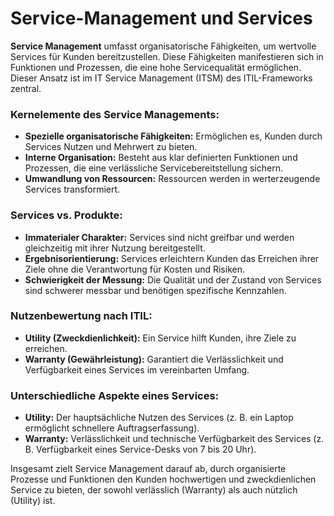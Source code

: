# Service-Management und Services

**Service Management** umfasst organisatorische Fähigkeiten, um wertvolle Services für Kunden bereitzustellen. Diese Fähigkeiten manifestieren sich in Funktionen und Prozessen, die eine hohe Servicequalität ermöglichen. Dieser Ansatz ist im IT Service Management (ITSM) des ITIL-Frameworks zentral.

### Kernelemente des Service Managements:
- **Spezielle organisatorische Fähigkeiten:** Ermöglichen es, Kunden durch Services Nutzen und Mehrwert zu bieten.
- **Interne Organisation:** Besteht aus klar definierten Funktionen und Prozessen, die eine verlässliche Servicebereitstellung sichern.
- **Umwandlung von Ressourcen:** Ressourcen werden in werterzeugende Services transformiert.

### Services vs. Produkte:
- **Immaterialer Charakter:** Services sind nicht greifbar und werden gleichzeitig mit ihrer Nutzung bereitgestellt.
- **Ergebnisorientierung:** Services erleichtern Kunden das Erreichen ihrer Ziele ohne die Verantwortung für Kosten und Risiken.
- **Schwierigkeit der Messung:** Die Qualität und der Zustand von Services sind schwerer messbar und benötigen spezifische Kennzahlen.

### Nutzenbewertung nach ITIL:
- **Utility (Zweckdienlichkeit):** Ein Service hilft Kunden, ihre Ziele zu erreichen.
- **Warranty (Gewährleistung):** Garantiert die Verlässlichkeit und Verfügbarkeit eines Services im vereinbarten Umfang.

### Unterschiedliche Aspekte eines Services:
- **Utility:** Der hauptsächliche Nutzen des Services (z. B. ein Laptop ermöglicht schnellere Auftragserfassung).
- **Warranty:** Verlässlichkeit und technische Verfügbarkeit des Services (z. B. Verfügbarkeit eines Service-Desks von 7 bis 20 Uhr).

Insgesamt zielt Service Management darauf ab, durch organisierte Prozesse und Funktionen den Kunden hochwertigen und zweckdienlichen Service zu bieten, der sowohl verlässlich (Warranty) als auch nützlich (Utility) ist.